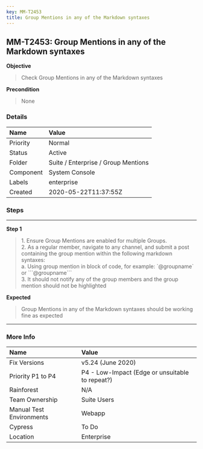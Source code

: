 ```yaml
---
key: MM-T2453
title: Group Mentions in any of the Markdown syntaxes
---
```


## MM-T2453: Group Mentions in any of the Markdown syntaxes

**Objective**

> <article>Check Group Mentions in any of the Markdown syntaxes</article>

**Precondition**

> <article>None</article>

### Details

| Name      | Value                               |
| :-------- | :---------------------------------- |
| Priority  | Normal                              |
| Status    | Active                              |
| Folder    | Suite / Enterprise / Group Mentions |
| Component | System Console                      |
| Labels    | enterprise                          |
| Created   | 2020-05-22T11:37:55Z                |

### Steps

<hr/>

**Step 1**

> <article>1. Ensure Group Mentions are enabled for multiple Groups.<br>2. As a regular member, navigate to any channel, and submit a post containing the group mention within the following markdown syntaxes:<br>a. Using group mention in block of code, for example: `@groupname` or ```@groupname```<br>3. It should not notify any of the group members and the group mention should not be highlighted</article>

**Expected**

> <article>Group Mentions in any of the Markdown syntaxes should be working fine as expected</article>

<hr/>

### More Info

| Name                     | Value                                           |
| :----------------------- | :---------------------------------------------- |
| Fix Versions             | v5.24 (June 2020)                               |
| Priority P1 to P4        | P4 - Low-Impact (Edge or unsuitable to repeat?) |
| Rainforest               | N/A                                             |
| Team Ownership           | Suite Users                                     |
| Manual Test Environments | Webapp                                          |
| Cypress                  | To Do                                           |
| Location                 | Enterprise                                      |
